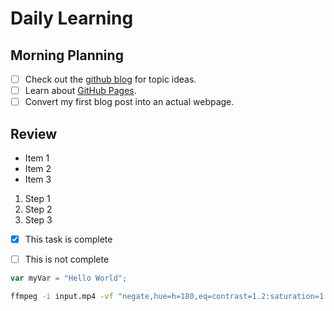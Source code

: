 #  Daily Learning 
##  Morning Planning
- [ ] Check out the [github blog](https://github.blog/) for topic ideas.
- [ ] Learn about [GitHub Pages](https://skills.github.com/#first-day-on-github).
- [ ] Convert my first blog post into an actual webpage.
##  Review


- Item 1
- Item 2
- Item 3



1. Step 1
1. Step 2
1. Step 3


- [x] This task is complete
- [ ] This is not complete


```js
var myVar = "Hello World";
```

```bash
ffmpeg -i input.mp4 -vf "negate,hue=h=180,eq=contrast=1.2:saturation=1.1" output.mp4
```
